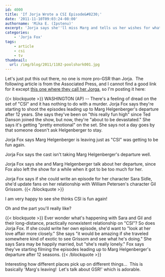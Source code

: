 ```yaml
---
id: 4000
title: 'If Jorja Wrote a CSI Episode&#8230;'
date: '2011-11-10T09:03:24-08:00'
authorname: 'Mika E. (Ipstenu)'
excerpt: 'Jorja says she''ll miss Marg and tells us her wishes for what she would write in a CSI episode. Hint: GSR fans would like it.'
categories:
    - 'Jorja Fox'
tags:
    - article
    - csi
    - tv
thumbnail:
  url: /img/blog/2011/1102-poolshark001.jpg
---
```


Let's just put this out there, no one is more pro-GSR than Jorja.  The following article is from the Associated Press, and I cannot find a good link for it except [this one where they call her Jorga](http://www.digtriad.com/news/article/198438/204/Jorga-Fox-Wants-An-Episode-To-Reunite-Sara-With-Gil-On-CSI), so I'm posting it here:

{{< blockquote >}}
WASHINGTON (AP) -- There's a feeling of dread on the set of "CSI" and it has nothing to do with a murder. Jorja Fox says they're starting to shoot the episodes leading up to Marg Helgenberger's departure after 12 years. She says they've been on "this really fun high" since Ted Danson joined the show, but now, they're "about to be devastated." She says it's getting "pretty emotional" on the set. She says not a day goes by that someone doesn't ask Helgenberger to stay.

Jorja Fox says Marg Helgenberger is leaving just as "CSI" was getting to be fun again.

Jorja Fox says the cast isn't taking Marg Helgenberger's departure well.

Jorja Fox says she and Marg Helgenberger talk about her departure, since Fox also left the show for a while when it got to be too much for her.

Jorja Fox says if she could write an episode for her character Sara Sidle, she'd update fans on her relationship with William Petersen's character Gil Grissom.
{{< /blockquote >}}

I am very happy to see she thinks CSI is fun again!

Oh and the part you'll really like?

{{< blockquote >}}
Ever wonder what's happening with Sara and Gil and their long-distance, practically nonexistent relationship on "CSI"? So does Jorja Fox. If she could write her own episode, she'd want to "look at her love affair more closely." She says "it would be amazing if she traveled somewhere kind of exotic to see Grissom and see what he's doing." She says Sara may be happily married, but "she's really lonely." Fox says they've starting filming the episodes leading up to Marg Helgenberger's departure after 12 seasons.
{{< /blockquote >}}

Interesting how different places pick up on different things...  This is basically 'Marg's leaving!  Let's talk about GSR!' which is adorable.
